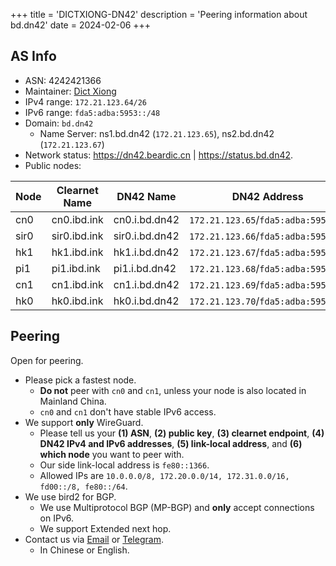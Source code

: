 +++
title = 'DICTXIONG-DN42'
description = 'Peering information about bd.dn42'
date = 2024-02-06
+++

## AS Info

- ASN: 4242421366
- Maintainer: [Dict Xiong](mailto:me@beardic.cn)
- IPv4 range: `172.21.123.64/26`
- IPv6 range: `fda5:adba:5953::/48`
- Domain: `bd.dn42`
	- Name Server: ns1.bd.dn42 (`172.21.123.65`), ns2.bd.dn42 (`172.21.123.67`)
- Network status: <https://dn42.beardic.cn> | <https://status.bd.dn42>.
- Public nodes:

| Node | Clearnet Name | DN42 Name      | DN42 Address                    |
| ---- | ------------- | -------------- | ------------------------------- |
| cn0  | cn0.ibd.ink   | cn0.i.bd.dn42  | `172.21.123.65`/`fda5:adba:5953::1` |
| sir0 | sir0.ibd.ink  | sir0.i.bd.dn42 | `172.21.123.66`/`fda5:adba:5953::2` |
| hk1  | hk1.ibd.ink   | hk1.i.bd.dn42  | `172.21.123.67`/`fda5:adba:5953::3` |
| pi1  | pi1.ibd.ink   | pi1.i.bd.dn42  | `172.21.123.68`/`fda5:adba:5953::4` |
| cn1  | cn1.ibd.ink   | cn1.i.bd.dn42  | `172.21.123.69`/`fda5:adba:5953::5` |
| hk0  | hk0.ibd.ink   | hk0.i.bd.dn42  | `172.21.123.70`/`fda5:adba:5953::6` |

## Peering
Open for peering.
- Please pick a fastest node.
	- **Do not** peer with `cn0` and `cn1`, unless your node is also located in Mainland China.
	- `cn0` and `cn1` don't have stable IPv6 access.
- We support **only** WireGuard.
	- Please tell us your **(1) ASN**, **(2) public key**, **(3) clearnet endpoint**, **(4) DN42 IPv4 and IPv6 addresses**, **(5) link-local address**, and **(6) which node** you want to peer with.
	- Our side link-local address is `fe80::1366`.
	- Allowed IPs are `10.0.0.0/8, 172.20.0.0/14, 172.31.0.0/16, fd00::/8, fe80::/64`.
- We use bird2 for BGP.
	- We use Multiprotocol BGP (MP-BGP) and **only** accept connections on IPv6.
	- We support Extended next hop.
- Contact us via [Email](mailto:me@beardic.cn) or [Telegram](https://t.me/DictXiong).
	- In Chinese or English.